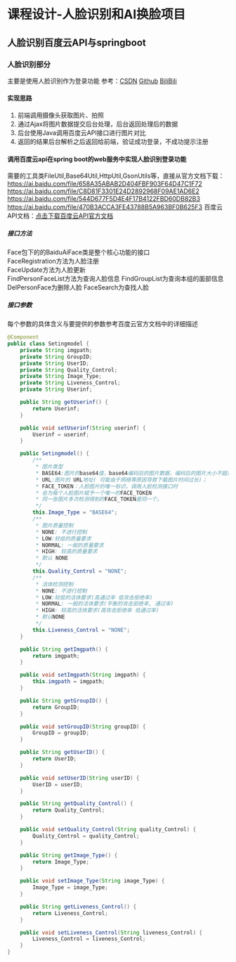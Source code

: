 # 课程设计-人脸识别和AI换脸项目
## 人脸识别百度云API与springboot
### 人脸识别部分
主要是使用人脸识别作为登录功能
参考：[CSDN](https://blog.csdn.net/D99888/article/details/109220666?utm_medium=distribute.pc_relevant.none-task-blog-BlogCommendFromMachineLearnPai2-2.control&dist_request_id=&depth_1-utm_source=distribute.pc_relevant.none-task-blog-BlogCommendFromMachineLearnPai2-2.control)
[Github](https://github.com/dxt1998/Face-recognition-login.git)
[BiliBili](https://search.bilibili.com/all?keyword=%E4%BA%BA%E8%84%B8%E8%AF%86%E5%88%AB)
#### 实现思路

1. 前端调用摄像头获取图片、拍照
2. 通过Ajax将图片数据提交后台处理，后台返回处理后的数据
3. 后台使用Java调用百度云API接口进行图片对比
4. 返回的结果后台解析之后返回给前端，验证成功登录，不成功提示注册

#### 调用百度云api在spring boot的web服务中实现人脸识别登录功能
需要的工具类FileUtil,Base64Util,HttpUtil,GsonUtils等，直接从官方文档下载：
https://ai.baidu.com/file/658A35ABAB2D404FBF903F64D47C1F72
https://ai.baidu.com/file/C8D81F3301E24D2892968F09AE1AD6E2
https://ai.baidu.com/file/544D677F5D4E4F17B4122FBD60DB82B3
https://ai.baidu.com/file/470B3ACCA3FE43788B5A963BF0B625F3
百度云API文档：[点击下载百度云API官方文档](https://githubpicture.oss-cn-beijing.aliyuncs.com/FACE.pdf) 
##### 接口方法
Face包下的的BaiduAiFace类是整个核心功能的接口  
FaceRegistration方法为人脸注册   
FaceUpdate方法为人脸更新  
FindPersonFaceList方法为查询人脸信息
FindGroupList为查询本组的面部信息
DelPersonFace为删除人脸 
FaceSearch为查找人脸
##### 接口参数
每个参数的具体含义与要提供的参数参考百度云官方文档中的详细描述
```java
@Component
public class Setingmodel {
    private String imgpath;
    private String GroupID;
    private String UserID;
    private String Quality_Control;
    private String Image_Type;
    private String Liveness_Control;
    private String Userinf;

    public String getUserinf() {
        return Userinf;
    }

    public void setUserinf(String userinf) {
        Userinf = userinf;
    }

    public Setingmodel() {
        /**
         * 图片类型
         * BASE64:图片的base64值，base64编码后的图片数据，编码后的图片大小不超过2M；
         * URL:图片的 URL地址( 可能由于网络等原因导致下载图片时间过长)；
         * FACE_TOKEN：人脸图片的唯一标识，调用人脸检测接口时
         * 会为每个人脸图片赋予一个唯一的FACE_TOKEN
         * 同一张图片多次检测得到的FACE_TOKEN是同一个。
         */
        this.Image_Type = "BASE64";
        /**
         * 图片质量控制
         * NONE: 不进行控制
         * LOW:较低的质量要求
         * NORMAL: 一般的质量要求
         * HIGH: 较高的质量要求
         * 默认 NONE
         */
        this.Quality_Control = "NONE";
        /**
         * 活体检测控制
         * NONE: 不进行控制
         * LOW:较低的活体要求(高通过率 低攻击拒绝率)
         * NORMAL: 一般的活体要求(平衡的攻击拒绝率, 通过率)
         * HIGH: 较高的活体要求(高攻击拒绝率 低通过率)
         * 默认NONE
         */
        this.Liveness_Control = "NONE";
    }

    public String getImgpath() {
        return imgpath;
    }

    public void setImgpath(String imgpath) {
        this.imgpath = imgpath;
    }

    public String getGroupID() {
        return GroupID;
    }

    public void setGroupID(String groupID) {
        GroupID = groupID;
    }

    public String getUserID() {
        return UserID;
    }

    public void setUserID(String userID) {
        UserID = userID;
    }

    public String getQuality_Control() {
        return Quality_Control;
    }

    public void setQuality_Control(String quality_Control) {
        Quality_Control = quality_Control;
    }

    public String getImage_Type() {
        return Image_Type;
    }

    public void setImage_Type(String image_Type) {
        Image_Type = image_Type;
    }

    public String getLiveness_Control() {
        return Liveness_Control;
    }

    public void setLiveness_Control(String liveness_Control) {
        Liveness_Control = liveness_Control;
    }
}

```
#### 